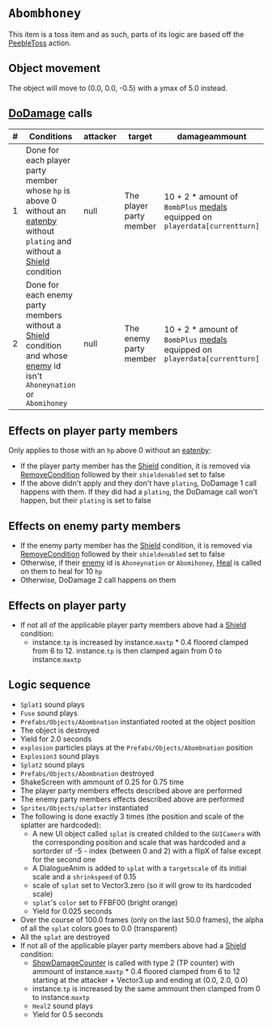 # `Abombhoney`
This item is a toss item and as such, parts of its logic are based off the [PeebleToss](../Skills/PeebleToss.md) action.

## Object movement
The object will move to (0.0, 0.0, -0.5) with a ymax of 5.0 instead.

## [DoDamage](../../Damage%20pipeline/DoDamage.md) calls

|#|Conditions|attacker|target|damageammount|property|overrides|block|
|-:|---|---|---|---|---|---|---|
|1|Done for each player party member whose `hp` is above 0 without an [eatenby](../../Actors%20states/BattleCondition/Eaten.md#eatenby-influences) without `plating` and without a [Shield](../../Actors%20states/BattleCondition/Shield.md) condition|null|The player party member|10 + 2 * amount of `BombPlus` [medals](../../../Enums%20and%20IDs/Medal.md) equipped on `playerdata[currentturn]`|[Pierce](../../Damage%20pipeline/AttackProperty.md)|[NoExceptions](../../Damage%20pipeline/AttackProperty.md)|empty array|false|
|2|Done for each enemy party members without a [Shield](../../Actors%20states/BattleCondition/Shield.md) condition and whose [enemy](../../../Enums%20and%20IDs/Enemies.md) id isn't `Ahoneynation` or `Abomihoney`|null|The enemy party member|10 + 2 * amount of `BombPlus` [medals](../../../Enums%20and%20IDs/Medal.md) equipped on `playerdata[currentturn]`|[Pierce](../../Damage%20pipeline/AttackProperty.md)|[NoExceptions](../../Damage%20pipeline/AttackProperty.md)|empty array|false|

## Effects on player party members
Only applies to those with an `hp` above 0 without an [eatenby](../../Actors%20states/BattleCondition/Eaten.md#eatenby-influences):

- If the player party member has the [Shield](../../Actors%20states/BattleCondition/Shield.md) condition, it is removed via [RemoveCondition](../../Actors%20states/Conditions%20methods/RemoveCondition.md) followed by their `shieldenabled` set to false
- If the above didn't apply and they don't have `plating`, DoDamage 1 call happens with them. If they did had a `plating`, the DoDamage call won't happen, but their `plating` is set to false

## Effects on enemy party members

- If the enemy party member has the [Shield](../../Actors%20states/BattleCondition/Shield.md) condition, it is removed via [RemoveCondition](../../Actors%20states/Conditions%20methods/RemoveCondition.md) followed by their `shieldenabled` set to false
- Otherwise, if their [enemy](../../../Enums%20and%20IDs/Enemies.md) id is `Ahoneynation` or `Abomihoney`, [Heal](../../Actors%20states/Heal.md) is called on them to heal for 10 `hp`
- Otherwise, DoDamage 2 call happens on them

## Effects on player party

- If not all of the applicable player party members above had a [Shield](../../Actors%20states/BattleCondition/Shield.md) condition:
    - instance.`tp` is increased by instance.`maxtp` * 0.4 floored clamped from 6 to 12. instance.`tp` is then clamped again from 0 to instance.`maxtp`

## Logic sequence

- `Splat1` sound plays
- `Fuse` sound plays
- `Prefabs/Objects/Abombnation` instantiated rooted at the object position
- The object is destroyed
- Yield for 2.0 seconds
- `explosion` particles plays at the `Prefabs/Objects/Abombnation` position
- `Explosion3` sound plays
- `Splat2` sound plays
- `Prefabs/Objects/Abombnation` destroyed
- ShakeScreen with ammount of 0.25 for 0.75 time
- The player party members effects described above are performed
- The enemy party members effects described above are performed
- `Sprites/Objects/splatter` instantiated
- The following is done exactly 3 times (the position and scale of the splatter are hardcoded):
    - A new UI object called `splat` is created childed to the `GUICamera` with the corresponding position and scale that was hardcoded and a sortorder of -5 - index (between 0 and 2) with a flipX of false except for the second one
    - A DialogueAnim is added to `splat` with a `targetscale` of its initial scale and a `shrinkspeed` of 0.15
    - scale of `splat` set to Vector3.zero (so it will grow to its hardcoded scale)
    - `splat`'s `color` set to FFBF00 (bright orange)
    - Yield for 0.025 seconds
- Over the course of 100.0 frames (only on the last 50.0 frames), the alpha of all the `splat` colors goes to 0.0 (transparent)
- All the `splat` are destroyed
- If not all of the applicable player party members above had a [Shield](../../Actors%20states/BattleCondition/Shield.md) condition:
    - [ShowDamageCounter](../../Visual%20rendering/ShowDamageCounter.md) is called with type 2 (TP counter) with ammount of instance.`maxtp` * 0.4 floored clamped from 6 to 12 starting at the attacker + Vector3.up and ending at (0.0, 2.0, 0.0)
    - instance.`tp` is increased by the same ammount then clamped from 0 to instance.`maxtp`
    - `Heal2` sound plays
    - Yield for 0.5 seconds
